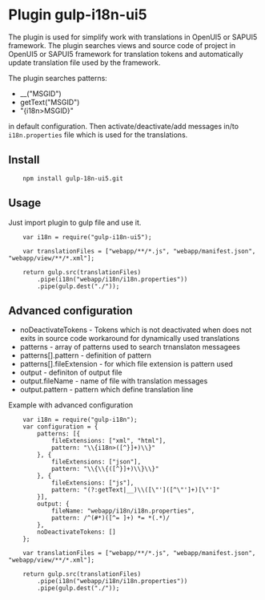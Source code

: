 # Plugin gulp-i18n-ui5

The plugin is used for simplify work with translations in OpenUI5 or SAPUI5
framework.  The plugin searches views and source code of project in
OpenUI5 or SAPUI5 framework for translation tokens and automatically update
translation file used by the framework.

The plugin searches patterns:

  * \_\_("MSGID")
  * getText("MSGID")
  * "{i18n&gt;MSGID}"

in default configuration.  Then activate/deactivate/add messages in/to
`i18n.properties` file which is used for the translations.

## Install

```
	npm install gulp-18n-ui5.git
```

## Usage

Just import plugin to gulp file and use it.

```
	var i18n = require("gulp-i18n-ui5");

	var translationFiles = ["webapp/**/*.js", "webapp/manifest.json", "webapp/view/**/*.xml"];

	return gulp.src(translationFiles)
		.pipe(i18n("webapp/i18n/i18n.properties"))
		.pipe(gulp.dest("./"));
```

## Advanced configuration

 * noDeactivateTokens - Tokens which is not deactivated when does not exits in source code workaround for dynamically used translations
 * patterns - array of patterns used to search trnanslaton messagees
 * patterns[].pattern - definition of pattern
 * patterns[].fileExtension - for which file extension is pattern used
 * output - definiton of output file
 * output.fileName - name of file with translation messages
 * output.pattern - pattern which define translation line

Example with advanced configuration

```
	var i18n = require("gulp-i18n");
	var configuration = {
		patterns: [{
			fileExtensions: ["xml", "html"],
			pattern: "\\{i18n>([^}]+)\\}"
		}, {
			fileExtensions: ["json"],
			pattern: "\\{\\{([^}]+)\\}\\}"
		}, {
			fileExtensions: ["js"],
			pattern: "(?:getText|__)\\([\"']([^\"']+)[\"']"
		}],
		output: {
			fileName: "webapp/i18n/i18n.properties",
			pattern: /^(#*)([^= ]+) *= *(.*)/
		},
		noDeactivateTokens: []
	};

	var translationFiles = ["webapp/**/*.js", "webapp/manifest.json", "webapp/view/**/*.xml"];

	return gulp.src(translationFiles)
		.pipe(i18n("webapp/i18n/i18n.properties"))
		.pipe(gulp.dest("./"));

```
